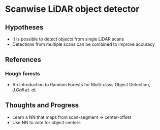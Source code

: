 Scanwise LiDAR object detector
==============================


Hypotheses
----------
* It is possible to detect objects from single LiDAR scans
* Detections from multiple scans can be combined to improve accuracy


References
----------

### Hough forests
* An Introduction to Random Forests for Multi-class Object Detection, _J.Gall et. al._


Thoughts and Progress
---------------------

* Learn a NN that maps from scan-segment => center-offset
* Use NN to vote for object centers